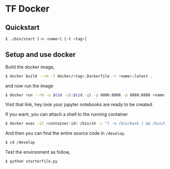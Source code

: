 # TF Docker

## Quickstart

```sh
$ ./bin/start [-n <name>] [-t <tag>]
```

## Setup and use docker

Build the docker image,

```sh
$ docker build --rm -f docker/<tag>.Dockerfile -t <name>:latest .
```

and now run the image

```sh
$ docker run --rm -u $(id -u):$(id -g) -p 6006:6006 -p 8888:8888 <name>:latest
```

Visit that link, hey look your jupyter notebooks are ready to be created.

If you want, you can attach a shell to the running container

```sh
$ docker exec -it <container-id> /bin/sh -c "[ -e /bin/bash ] && /bin/bash || /bin/sh"
```

And then you can find the entire source code in `/develop`.

```sh
$ cd /develop
```

Test the environment as follow,

```sh
$ python starterfile.py
```
